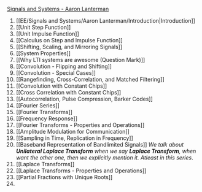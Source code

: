 
[Signals and Systems - Aaron Lanterman](https://www.youtube.com/playlist?list=PLOunECWxELQRYwsuj4BL4Hu1nvj9dxRQ6)
1. [[EE/Signals and Systems/Aaron Lanterman/Introduction|Introduction]]
2. [[Unit Step Function]]
3. [[Unit Impulse Function]]
4. [[Calculus on Step and Impulse Function]]
5. [[Shifting, Scaling, and Mirroring Signals]]
6. [[System Properties]]
7. [[Why LTI systems are awesome (Question Mark)]]
8. [[Convolution - Flipping and Shifting]]
9. [[Convolution - Special Cases]]
10. [[Rangefinding, Cross-Correlation, and Matched Filtering]]
11. [[Convolution with Constant Chips]]
12. [[Cross Correlation with Constant Chips]]
13. [[Autocorrelation, Pulse Compression, Barker Codes]]
14. [[Fourier Series]]
15. [[Fourier Transforms]]
16. [[Frequency Response]]
17. [[Fourier Transforms - Properties and Operations]]
18. [[Amplitude Modulation for Communication]]
19. [[Sampling in Time, Replication in Frequency]]
20. [[Baseband Representation of Bandlimited Signals]]
*We talk about **Unilateral Laplace Transform** when we say **Laplace Transform**, when want the other one, then we explicitly mention it. Atleast in this series*.
21. [[Laplace Transforms]]
22. [[Laplace Transforms - Properties and Operations]]
23. [[Partial Fractions with Unique Roots]]
24. 